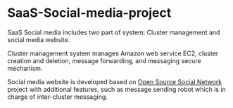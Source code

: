 # SaaS-Social-media-project
SaaS Social media includes two part of system: Cluster management and social media website.

Cluster management system manages Amazon web service EC2, cluster creation and deletion, message forwarding, and messaging secure mechanism.

Social media website is developed based on [Open Source Social Network](https://www.opensource-socialnetwork.org/) project with additional features, such as message sending robot which is in charge of inter-cluster messaging.
